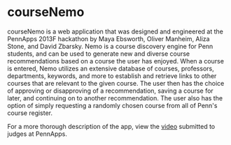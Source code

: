 courseNemo
========

courseNemo is a web application that was designed and engineered at the PennApps 2013F hackathon by Maya Ebsworth, Oliver Manheim, Aliza Stone, and David Zbarsky. Nemo is a course discovery engine for Penn students, and can be used to generate new and diverse course recommendations based on a course the user has enjoyed. When a course is entered, Nemo utilizes an extensive database of courses, professors, departments, keywords, and more to establish and retrieve links to other courses that are relevant to the given course. The user then has the choice of approving or disapproving of a recommendation, saving a course for later, and continuing on to another recommendation. The user also has the option of simply requesting a randomly chosen course from all of Penn's course register.

For a more thorough description of the app, view the <a href='http://www.youtube.com/watch?v=WsPcMVSyack'>video</a> submitted to judges at PennApps.
